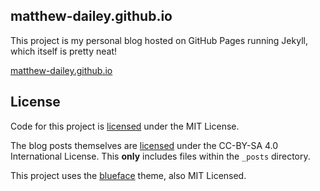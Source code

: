 ## matthew-dailey.github.io

This project is my personal blog hosted on GitHub Pages running Jekyll, which itself is pretty neat!

[matthew-dailey.github.io](https://matthew-dailey.github.io/)

## License

Code for this project is [licensed](LICENSE) under the MIT License.

The blog posts themselves are [licensed](_posts/LICENSE) under the CC-BY-SA 4.0 International License.
This **only** includes files within the `_posts` directory.

This project uses the [blueface](https://github.com/tnguyen/blueface) theme, also MIT Licensed.
